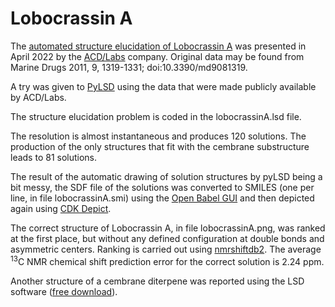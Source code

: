 # Lobocrassin A

The [automated structure elucidation of Lobocrassin A](https://www.acdlabs.com/comm/elucidation/2022_03.php)
was presented in April 2022 by the [ACD/Labs](https://www.acdlabs.com) company.
Original data may be found from Marine Drugs 2011, 9, 1319-1331; doi:10.3390/md9081319.

A try was given to [PyLSD](https://nuzillard.github.io/PyLSD) using the data that were made publicly available by ACD/Labs.

The structure elucidation problem is coded in the lobocrassinA.lsd file.

The resolution is almost instantaneous and produces 120 solutions.
The production of the only structures that fit with the cembrane substructure leads to 81 solutions.

The result of the automatic drawing of solution structures by pyLSD being a bit messy,
the SDF file of the solutions was converted to SMILES (one per line, in file lobocrassinA.smi)
using the [Open Babel GUI](https://openbabel.org/docs/current/GUI/GUI.html)
and then depicted again using [CDK Depict](https://www.simolecule.com/cdkdepict/depict.html).

The correct structure of Lobocrassin A, in file lobocrassinA.png, was ranked at the first place,
but without any defined configuration at double bonds and asymmetric centers.
Ranking is carried out using [nmrshiftdb2](https://nmrshiftdb.nmr.uni-koeln.de/nmrshiftdb/).
The average <sup>13</sup>C NMR chemical shift prediction error for the correct solution is 2.24 ppm.

Another structure of a cembrane diterpene was reported using the LSD software 
([free download](http://bbp4b.litbang.kkp.go.id/squalen-bulletin/index.php/squalen/article/view/177/pdf)).
